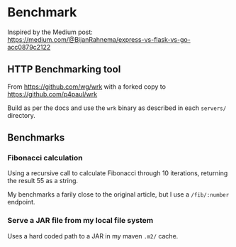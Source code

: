 # Benchmark

Inspired by the Medium post: https://medium.com/@BijanRahnema/express-vs-flask-vs-go-acc0879c2122

## HTTP Benchmarking tool 

From https://github.com/wg/wrk with a forked copy to https://github.com/p4paul/wrk

Build as per the docs and use the `wrk` binary as described in each `servers/` directory.

## Benchmarks

### Fibonacci calculation

Using a recursive call to calculate Fibonacci through 10 iterations, returning the result 55 as a string.

My benchmarks a farily close to the original article, but I use a `/fib/:number` endpoint.

### Serve a JAR file from my local file system

Uses a hard coded path to a JAR in my maven `.m2/` cache.
